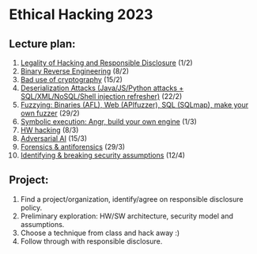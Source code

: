 # Ethical Hacking 2023

## Lecture plan:
1. [Legality of Hacking and Responsible Disclosure](1-responsible-disclosure.ipynb) (1/2)
2. [Binary Reverse Engineering](2-reverse-engineering.ipynb) (8/2)
3. [Bad use of cryptography](3-bad-crypto.pptx) (15/2)
4. [Deserialization Attacks (Java/JS/Python attacks + SQL/XML/NoSQL/Shell injection refresher)](4-deserialization-attacks.ipynb) (22/2)
5. [Fuzzying: Binaries (AFL), Web (APIfuzzer), SQL (SQLmap), make your own fuzzer](5-fuzzying.ipynb) (29/2)
6. [Symbolic execution: Angr, build your own engine](6-symbolic-execution.ipynb) (1/3)
7. [HW hacking](7-hw-hacking.ipynb) (8/3)
8. [Adversarial AI](8-adversarial-ai.ipynb) (15/3)
9. [Forensics & antiforensics](9-computer-forensics.pdf) (29/3)
10. [Identifying & breaking security assumptions](10-birdeye.ipynb) (12/4)

## Project:
1. Find a project/organization, identify/agree on responsible disclosure policy.
2. Preliminary exploration: HW/SW architecture, security model and assumptions.
3. Choose a technique from class and hack away :)
4. Follow through with responsible disclosure.
